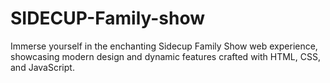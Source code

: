 # SIDECUP-Family-show
Immerse yourself in the enchanting Sidecup Family Show web experience, showcasing modern design and dynamic features crafted with HTML, CSS, and JavaScript.
